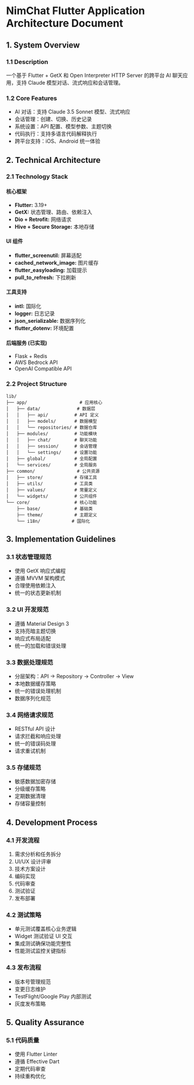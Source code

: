 # NimChat Flutter Application Architecture Document

## 1. System Overview

### 1.1 Description
一个基于 Flutter + GetX 和 Open Interpreter HTTP Server 的跨平台 AI 聊天应用，支持 Claude 模型对话、流式响应和会话管理。

### 1.2 Core Features
- AI 对话：支持 Claude 3.5 Sonnet 模型、流式响应
- 会话管理：创建、切换、历史记录
- 系统设置：API 配置、模型参数、主题切换
- 代码执行：支持多语言代码解释执行
- 跨平台支持：iOS、Android 统一体验

## 2. Technical Architecture

### 2.1 Technology Stack

#### 核心框架
- **Flutter:** 3.19+ 
- **GetX:** 状态管理、路由、依赖注入
- **Dio + Retrofit:** 网络请求
- **Hive + Secure Storage:** 本地存储

#### UI 组件
- **flutter_screenutil:** 屏幕适配
- **cached_network_image:** 图片缓存
- **flutter_easyloading:** 加载提示
- **pull_to_refresh:** 下拉刷新

#### 工具支持
- **intl:** 国际化
- **logger:** 日志记录
- **json_serializable:** 数据序列化
- **flutter_dotenv:** 环境配置

#### 后端服务 (已实现)
- Flask + Redis
- AWS Bedrock API
- OpenAI Compatible API

### 2.2 Project Structure

```
lib/
├── app/                    # 应用核心
│   ├── data/              # 数据层
│   │   ├── api/          # API 定义
│   │   ├── models/       # 数据模型
│   │   └── repositories/ # 数据仓库
│   ├── modules/          # 功能模块
│   │   ├── chat/         # 聊天功能
│   │   ├── session/      # 会话管理
│   │   └── settings/     # 设置功能
│   ├── global/           # 全局配置
│   └── services/         # 全局服务
├── common/                # 公共资源
│   ├── store/            # 存储工具
│   ├── utils/            # 工具类
│   ├── values/           # 常量定义
│   └── widgets/          # 公共组件
└── core/                 # 核心功能
    ├── base/             # 基础类
    ├── theme/            # 主题定义
    └── i18n/            # 国际化
```

## 3. Implementation Guidelines

### 3.1 状态管理规范
- 使用 GetX 响应式编程
- 遵循 MVVM 架构模式
- 合理使用依赖注入
- 统一的状态更新机制

### 3.2 UI 开发规范
- 遵循 Material Design 3
- 支持亮暗主题切换
- 响应式布局适配
- 统一的加载和错误处理

### 3.3 数据处理规范
- 分层架构：API -> Repository -> Controller -> View
- 本地数据缓存策略
- 统一的错误处理机制
- 数据序列化规范

### 3.4 网络请求规范
- RESTful API 设计
- 请求拦截和响应处理
- 统一的错误码处理
- 请求重试机制

### 3.5 存储规范
- 敏感数据加密存储
- 分级缓存策略
- 定期数据清理
- 存储容量控制

## 4. Development Process

### 4.1 开发流程
1. 需求分析和任务拆分
2. UI/UX 设计评审
3. 技术方案设计
4. 编码实现
5. 代码审查
6. 测试验证
7. 发布部署

### 4.2 测试策略
- 单元测试覆盖核心业务逻辑
- Widget 测试验证 UI 交互
- 集成测试确保功能完整性
- 性能测试监控关键指标

### 4.3 发布流程
- 版本号管理规范
- 变更日志维护
- TestFlight/Google Play 内部测试
- 灰度发布策略

## 5. Quality Assurance

### 5.1 代码质量
- 使用 Flutter Linter
- 遵循 Effective Dart
- 定期代码审查
- 持续重构优化




